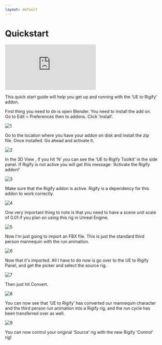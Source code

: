 ```yaml
---
layout: default
---
```


# Quickstart

<iframe src="https://www.youtube.com/embed/9FjlgyuGhNo" frameborder="0" allow="accelerometer; autoplay; clipboard-write; encrypted-media; gyroscope; picture-in-picture" allowfullscreen></iframe>


This quick start guide will help you get up and running with the ‘UE to Rigify’ addon.

First thing you need to do is open Blender. You need to install the add on. Go to Edit > Preferences then to addons. Click ‘install’.

![1](/assets/images/ue2rigify/quickstart/1.jpg)

Go to the location where you have your addon on disk and install the zip file. Once installed. Go ahead and activate it.

![2](/assets/images/ue2rigify/quickstart/2.jpg)

In the 3D View , if you hit ‘N’ you can see the ‘UE to Rigify Toolkit’ in the side panel. If Rigify is not active you will get this message: ‘Activate the Rigify addon!’

![3](/assets/images/ue2rigify/quickstart/3.jpg)

Make sure that the Rigify addon is active. Rigify is a dependency for this addon to work correctly.

![4](/assets/images/ue2rigify/quickstart/4.jpg)

One very important thing to note is that you need to have a scene unit scale of 0.01 if you plan on using this rig in Unreal Engine.

![5](/assets/images/ue2rigify/quickstart/5.jpg)

Now I'm just going to import an FBX file. This is just the standard third person mannequin with the run animation.

![6](/assets/images/ue2rigify/quickstart/6.jpg)

Now that it's imported. All I have to do now is go over to the UE to Rigify Panel, and get the picker and select the source rig.

![7](/assets/images/ue2rigify/quickstart/7.jpg)

Then just hit Convert.

![8](/assets/images/ue2rigify/quickstart/8.jpg)

You can now see that ‘UE to Rigify’ has converted our mannequin character and the third person run animation into a Rigify rig, and the run cycle has been transferred over as well.

![9](/assets/images/ue2rigify/quickstart/9.jpg)

You can now control your original ‘Source’ rig with the new Rigify ‘Control’ rig!